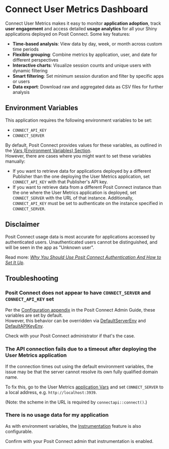 # Connect User Metrics Dashboard

Connect User Metrics makes it easy to monitor **application adoption**,
track **user engagement** and access detailed **usage analytics**
for all your Shiny applications deployed on Posit Connect.
Some key features:

- **Time-based analysis**: View data by day, week, or month across custom time periods
- **Flexible grouping**: Combine metrics by application, user, and date for different perspectives
- **Interactive charts**: Visualize session counts and unique users with dynamic filtering
- **Smart filtering**: Set minimum session duration and filter by specific apps or users
- **Data export**: Download raw and aggregated data as CSV files for further analysis

## Environment Variables

This application requires the following environment variables to be set:

- `CONNECT_API_KEY`
- `CONNECT_SERVER`

By default, Posit Connect provides values for these variables, as outlined in the [Vars (Environment Variables) Section][User Guide Vars].  
However, there are cases where you might want to set these variables manually:

- If you want to retrieve data for applications deployed by a different Publisher than the one
   deploying the User Metrics application, set `CONNECT_API_KEY` with that Publisher's API key.
- If you want to retrieve data from a different Posit Connect instance than the one where the User
   Metrics application is deployed, set `CONNECT_SERVER` with the URL of that instance.
   Additionally, `CONNECT_API_KEY` must be set to authenticate on the instance specified in `CONNECT_SERVER`.

## Disclaimer

Posit Connect usage data is most accurate for applications accessed by authenticated users.
Unauthenticated users cannot be distinguished, and will be seen in the app as "Unknown user".

Read more: [_Why You Should Use Posit Connect Authentication And How to Set It Up_][rsconnect-auth].

## Troubleshooting

### Posit Connect does not appear to have `CONNECT_SERVER` and `CONNECT_API_KEY` set

Per the [Configuration appendix] in the Posit Connect Admin Guide, these variables are set by default.  
However, this behavior can be overridden via [DefaultServerEnv] and [DefaultAPIKeyEnv].

Check with your Posit Connect administrator if that's the case.

### The API connection fails due to a timeout after deploying the User Metrics application

If the connection times out using the default environment variables, the issue may be that the server cannot resolve its own fully qualified domain name.

To fix this, go to the User Metrics [application Vars][User Guide Vars] and set `CONNECT_SERVER` to a local address, e.g. `http://localhost:3939`.

(Note: the scheme in the URL is required by `connectapi::connect()`.)

### There is no usage data for my application

As with environment variables, the [Instrumentation] feature is also configurable.

Confirm with your Posit Connect admin that instrumentation is enabled.

<!-- Links -->
[User Guide Vars]: https://docs.posit.co/connect/user/content-settings/#content-vars  
[rsconnect-auth]: https://go.appsilon.com/why-use-rstudio-connect-authentication-user-metrics-app  
[Configuration appendix]: https://docs.posit.co/connect/admin/appendix/configuration/  
[DefaultServerEnv]: https://docs.posit.co/connect/admin/appendix/configuration/#Applications.DefaultServerEnv  
[DefaultAPIKeyEnv]: https://docs.posit.co/connect/admin/appendix/configuration/#Applications.DefaultAPIKeyEnv  
[Instrumentation]: https://docs.posit.co/connect/admin/appendix/configuration/#Metrics.Instrumentation
